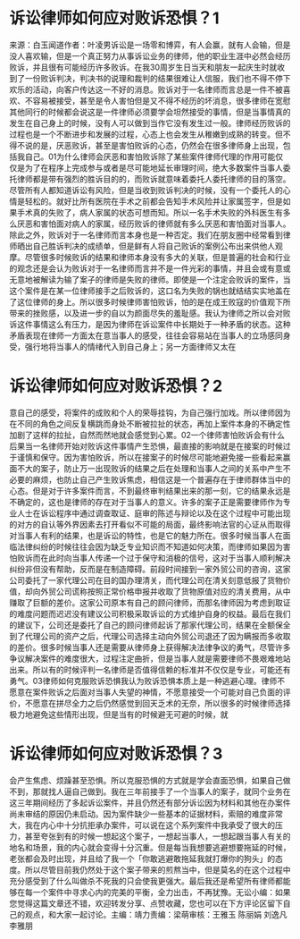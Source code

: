 # 诉讼律师如何应对败诉恐惧？1

来源：白玉闻道作者：叶凌男诉讼是一场零和博弈，有人会赢，就有人会输，但是没人喜欢输，但是一个真正努力从事诉讼业务的律师，他的职业生涯中必然会经历败诉，并且很有可能经历许多败诉。在我30周岁生日当天和朋友一起庆生时就收到了一份败诉判决，判决书的说理和裁判的结果很难让人信服，我们也不得不停下欢乐的活动，向客户传达这一不好的消息。败诉对于一名律师而言总是一件不被喜欢、不容易被接受，甚至是令人害怕但是又不得不经历的坏消息，很多律师在宽慰其他同行的时候都会说这是一件律师必须要学会坦然接受的事情，但是当事情真的发生在自己身上的时候，没有人可以做到当作它没有发生过一般。律师经历败诉的过程也是一个不断进步和发展的过程，心态上也会发生从稚嫩到成熟的转变。但不得不说的是，厌恶败诉，甚至是害怕败诉的心态，仍然会在很多律师身上出现，包括我自己。01为什么律师会厌恶和害怕败诉除了某些案件律师代理的作用可能仅仅是为了在程序上完成参与或者是尽可能地延长审理时间，绝大多数案件当事人委托律师都是带有强烈的胜诉目的的，而败诉就意味着委托人委托律师的目的落空。尽管所有人都知道诉讼有风险，但是当收到败诉判决的时候，没有一个委托人的心情是轻松的。就好比所有医院在手术之前都会告知手术风险并让家属签字，但是如果手术真的失败了，病人家属的状态可想而知。所以一名手术失败的外科医生有多么厌恶和害怕面对病人的家属，经历败诉的律师就有多么厌恶和害怕面对当事人。除此之外，败诉对于一名律师而言本身也是一种否定。我们在朋友圈中经常看到律师晒出自己胜诉判决的成绩单，但是鲜有人将自己败诉的案例公布出来供他人观摩。尽管很多时候败诉的结果和律师本身没有多大的关联，但是普遍的社会和行业的观念还是会认为败诉对于一名律师而言并不是一件光彩的事情，并且会或有意或无意地被解读为输了案子的律师是失败的律师。即使是一个注定会败诉的案件，当这个案件是在某一位律师接手之后败诉的，这口名为失败的锅也就结结实实地盖在了这位律师的身上。所以很多时候律师害怕败诉，怕的是在成王败寇的价值观下所带来的挫败感，以及进一步的自以为颜面尽失的羞耻感。我认为律师之所以会对败诉这件事情这么有压力，是因为律师在诉讼案件中长期处于一种矛盾的状态。这种矛盾表现在律师一方面太在意当事人的感受，往往会容易站在当事人的立场感同身受，强行地将当事人的情绪代入到自己身上；另一方面律师又太在

# 诉讼律师如何应对败诉恐惧？2

意自己的感受，将案件的成败和个人的荣辱挂钩，为自己强行加戏。所以律师因为在不同的角色之间反复横跳而身处不断被拉扯的状态，再加上案件本身的不确定性加剧了这样的拉扯，自然而然地就会感觉到心累。02一个律师害怕败诉会有什么后果当一名律师开始对败诉这件事情产生恐惧，最直接的影响就是在接案的时候过于谨慎和保守。因为害怕败诉，所以在接案子的时候尽可能地避免接一些看起来赢面不大的案子，防止万一出现败诉的结果之后在处理和当事人之间的关系中产生不必要的麻烦，也防止自己产生败诉焦虑，相信这是一个普遍存在于律师群体当中的心态。但是对于许多案件而言，不到最终审判结果出来的那一刻，它的结果永远是不确定的，这也是律师的存在对于当事人的意义。许多的案子正是需要律师作为专业人士在诉讼程序中通过调查取证、庭审的陈述与辩论以及在这个过程中可能出现的对方的自认等外界因素去打开看似不可能的局面，最终影响法官的心证从而取得对当事人有利的结果，也是诉讼的特性，也是它的魅力所在。很多时候当事人在面临法律纠纷的时候往往会因为缺乏专业知识而不知道如何决策，而律师如果因为害怕败诉而在此时向当事人传递一个过于保守和消极的信号，这对于当事人顺利解决纠纷非但没有帮助，反而是在制造障碍。前段时间接到一家外贸公司的咨询，这家公司委托了一家代理公司在目的国办理清关，而代理公司在清关刻意低报了货物价值，却向外贸公司谎称按照正常价格申报并收取了货物原值对应的清关费用，从中赚取了巨额的差价。这家公司原本有自己的顾问律师，而那名律师因为考虑到取证的难度问题而迟迟没有建议公司积极采取诉讼的方式维护自身的权益。最后在我们的建议下，公司还是委托了自己的顾问律师起诉了那家代理公司，结果在全额保全到了代理公司的资产之后，代理公司选择主动向外贸公司退还了因为瞒报而多收取的差价。很多时候当事人还是需要从律师身上获得解决法律争议的勇气，尽管许多争议解决案件的难度很大，过程注定曲折，但是当事人就是需要律师不畏艰难地站出来。所以有的时候评判一名律师是否值得信赖的标准并不仅仅是专业，可能还有勇气。03律师如何克服败诉恐惧我认为败诉恐惧本质上是一种逃避心理。律师不愿意在案件败诉之后面对当事人失望的神情，不愿意接受一个可能对自己负面的评价，不愿意在拼尽全力之后仍然感觉到回天乏术的无奈，所以很多的时候律师选择极力地避免这些情形出现，但是当有的时候避无可避的时候，就

# 诉讼律师如何应对败诉恐惧？3

会产生焦虑、烦躁甚至恐惧。所以克服恐惧的方式就是学会直面恐惧，如果自己做不到，那就找人逼自己做到。我在三年前接手了一个当事人的案子，就同个业务在这三年期间经历了多起诉讼案件，并且仍然还有部分诉讼因为材料和其他在办案件尚未审结的原因仍未启动。因为案件缺少一些基本的证据材料，索赔的难度非常大，我在内心中十分抗拒承办案件，可以说在这个系列案件中我承受了很大的压力，甚至夸张到有的时候一想起这个案子，一想起当事人，一想起跟当事人有关的地名和场景，我的内心就会变得十分沉重。但是每当我想要逃避想要拖延的时候，老张都会及时出现，并且给了我一个「你敢逃避敢拖延我就打爆你的狗头」的态度。所以尽管目前我仍然处于这个案子带来的煎熬当中，但是莫名的在这个过程中充分感受到了什么叫做杀不死我的只会使我更强大。最后我还是希望所有律师都能够在每一个案件中寻求心内的完美的平衡，全力出击，不再犹豫。无讼小编：如果您觉得这篇文章还不错，欢迎转发分享、点赞收藏，您也可以在下方评论区留下自己的观点，和大家一起讨论。主编：靖力责编：梁萌审核：王雅玉 陈丽娟 刘逸凡 李雅朋

